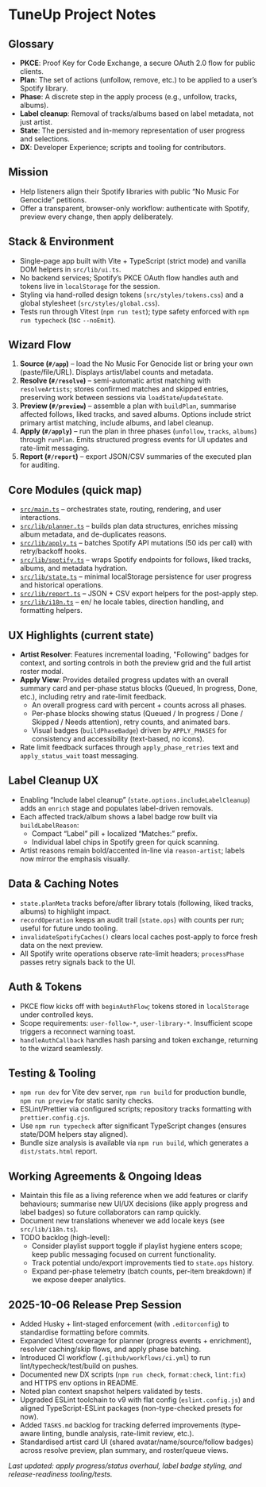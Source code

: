 # TuneUp Project Notes

## Glossary

- **PKCE**: Proof Key for Code Exchange, a secure OAuth 2.0 flow for public clients.
- **Plan**: The set of actions (unfollow, remove, etc.) to be applied to a user’s Spotify library.
- **Phase**: A discrete step in the apply process (e.g., unfollow, tracks, albums).
- **Label cleanup**: Removal of tracks/albums based on label metadata, not just artist.
- **State**: The persisted and in-memory representation of user progress and selections.
- **DX**: Developer Experience; scripts and tooling for contributors.

## Mission

- Help listeners align their Spotify libraries with public “No Music For Genocide” petitions.
- Offer a transparent, browser-only workflow: authenticate with Spotify, preview every change, then apply deliberately.

## Stack & Environment

- Single-page app built with Vite + TypeScript (strict mode) and vanilla DOM helpers in `src/lib/ui.ts`.
- No backend services; Spotify’s PKCE OAuth flow handles auth and tokens live in `localStorage` for the session.
- Styling via hand-rolled design tokens (`src/styles/tokens.css`) and a global stylesheet (`src/styles/global.css`).
- Tests run through Vitest (`npm run test`); type safety enforced with `npm run typecheck` (tsc `--noEmit`).

## Wizard Flow

1. **Source (`#/app`)** – load the No Music For Genocide list or bring your own (paste/file/URL). Displays artist/label counts and metadata.
2. **Resolve (`#/resolve`)** – semi-automatic artist matching with `resolveArtists`; stores confirmed matches and skipped entries, preserving work between sessions via `loadState`/`updateState`.
3. **Preview (`#/preview`)** – assemble a plan with `buildPlan`, summarise affected follows, liked tracks, and saved albums. Options include strict primary artist matching, include albums, and label cleanup.
4. **Apply (`#/apply`)** – run the plan in three phases (`unfollow`, `tracks`, `albums`) through `runPlan`. Emits structured progress events for UI updates and rate-limit messaging.
5. **Report (`#/report`)** – export JSON/CSV summaries of the executed plan for auditing.

## Core Modules (quick map)

- [`src/main.ts`](./src/main.ts) – orchestrates state, routing, rendering, and user interactions.
- [`src/lib/planner.ts`](./src/lib/planner.ts) – builds plan data structures, enriches missing album metadata, and de-duplicates reasons.
- [`src/lib/apply.ts`](./src/lib/apply.ts) – batches Spotify API mutations (50 ids per call) with retry/backoff hooks.
- [`src/lib/spotify.ts`](./src/lib/spotify.ts) – wraps Spotify endpoints for follows, liked tracks, albums, and metadata hydration.
- [`src/lib/state.ts`](./src/lib/state.ts) – minimal localStorage persistence for user progress and historical operations.
- [`src/lib/report.ts`](./src/lib/report.ts) – JSON + CSV export helpers for the post-apply step.
- [`src/lib/i18n.ts`](./src/lib/i18n.ts) – en/ he locale tables, direction handling, and formatting helpers.

## UX Highlights (current state)

- **Artist Resolver**: Features incremental loading, "Following" badges for context, and sorting controls in both the preview grid and the full artist roster modal.
- **Apply View**: Provides detailed progress updates with an overall summary card and per-phase status blocks (Queued, In progress, Done, etc.), including retry and rate-limit feedback.
  - An overall progress card with percent + counts across all phases.
  - Per-phase blocks showing status (Queued / In progress / Done / Skipped / Needs attention), retry counts, and animated bars.
  - Visual badges (`buildPhaseBadge`) driven by `APPLY_PHASES` for consistency and accessibility (text-based, no icons).
- Rate limit feedback surfaces through `apply_phase_retries` text and `apply_status_wait` toast messaging.

## Label Cleanup UX

- Enabling “Include label cleanup” (`state.options.includeLabelCleanup`) adds an `enrich` stage and populates label-driven removals.
- Each affected track/album shows a label badge row built via `buildLabelReason`:
  - Compact “Label” pill + localized “Matches:” prefix.
  - Individual label chips in Spotify green for quick scanning.
- Artist reasons remain bold/accented in-line via `reason-artist`; labels now mirror the emphasis visually.

## Data & Caching Notes

- `state.planMeta` tracks before/after library totals (following, liked tracks, albums) to highlight impact.
- `recordOperation` keeps an audit trail (`state.ops`) with counts per run; useful for future undo tooling.
- `invalidateSpotifyCaches()` clears local caches post-apply to force fresh data on the next preview.
- All Spotify write operations observe rate-limit headers; `processPhase` passes retry signals back to the UI.

## Auth & Tokens

- PKCE flow kicks off with `beginAuthFlow`; tokens stored in `localStorage` under controlled keys.
- Scope requirements: `user-follow-*`, `user-library-*`. Insufficient scope triggers a reconnect warning toast.
- `handleAuthCallback` handles hash parsing and token exchange, returning to the wizard seamlessly.

## Testing & Tooling

- `npm run dev` for Vite dev server, `npm run build` for production bundle, `npm run preview` for static sanity checks.
- ESLint/Prettier via configured scripts; repository tracks formatting with `prettier.config.cjs`.
- Use `npm run typecheck` after significant TypeScript changes (ensures state/DOM helpers stay aligned).
- Bundle size analysis is available via `npm run build`, which generates a `dist/stats.html` report.

## Working Agreements & Ongoing Ideas

- Maintain this file as a living reference when we add features or clarify behaviours; summarise new UI/UX decisions (like apply progress and label badges) so future collaborators can ramp quickly.
- Document new translations whenever we add locale keys (see `src/lib/i18n.ts`).
- TODO backlog (high-level):
  - Consider playlist support toggle if playlist hygiene enters scope; keep public messaging focused on current functionality.
  - Track potential undo/export improvements tied to `state.ops` history.
  - Expand per-phase telemetry (batch counts, per-item breakdown) if we expose deeper analytics.

## 2025-10-06 Release Prep Session

- Added Husky + lint-staged enforcement (with `.editorconfig`) to standardise formatting before commits.
- Expanded Vitest coverage for planner (progress events + enrichment), resolver caching/skip flows, and apply phase batching.
- Introduced CI workflow (`.github/workflows/ci.yml`) to run lint/typecheck/test/build on pushes.
- Documented new DX scripts (`npm run check`, `format:check`, `lint:fix`) and HTTPS env options in README.
- Noted plan context snapshot helpers validated by tests.
- Upgraded ESLint toolchain to v9 with flat config (`eslint.config.js`) and aligned TypeScript-ESLint packages (non-type-checked presets for now).
- Added `TASKS.md` backlog for tracking deferred improvements (type-aware linting, bundle analysis, rate-limit review, etc.).
- Standardised artist card UI (shared avatar/name/source/follow badges) across resolve preview, plan summary, and roster/queue views.

_Last updated: apply progress/status overhaul, label badge styling, and release-readiness tooling/tests._
